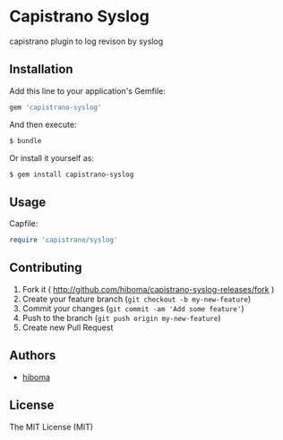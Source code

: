 Capistrano Syslog
==========================

capistrano plugin to log revison by syslog

Installation
------------

Add this line to your application's Gemfile:

```ruby
gem 'capistrano-syslog'
```

And then execute:

```sh
$ bundle
```

Or install it yourself as:

```sh
$ gem install capistrano-syslog
```

Usage
-----

Capfile:

```ruby
require 'capistrano/syslog'
```

Contributing
------------

1. Fork it ( http://github.com/hiboma/capistrano-syslog-releases/fork )
2. Create your feature branch (`git checkout -b my-new-feature`)
3. Commit your changes (`git commit -am 'Add some feature'`)
4. Push to the branch (`git push origin my-new-feature`)
5. Create new Pull Request

Authors
-------

- [hiboma](https://github.com/hiboma)

License
-------

The MIT License (MIT)
